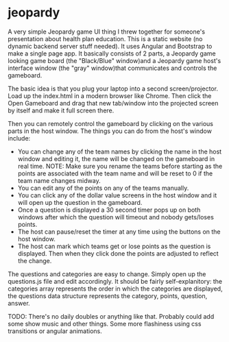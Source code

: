jeopardy
========

A very simple Jeopardy game UI thing I threw together for someone's presentation about health plan education. This is a static website (no dynamic backend server stuff needed). It uses Angular and Bootstrap to make a single page app. It basically consists of 2 parts, a Jeopardy game looking game board (the "Black/Blue" window)and a Jeopardy game host's interface window (the "gray" window)that communicates and controls the gameboard.

The basic idea is that you plug your laptop into a second screen/projector. Load up the index.html in a modern browser like Chrome. Then click the Open Gameboard and drag that new tab/window into the projected screen by itself and make it full screen there.

Then you can remotely control the gameboard by clicking on the various parts in the host window. The things you can do from the host's window include:

* You can change any of the team names by clicking the name in the host window and editing it, the name will be changed on the gameboard in real time. NOTE: Make sure you rename the teams before starting as the points are associated with the team name and will be reset to 0 if the team name changes midway.
* You can edit any of the points on any of the teams manually.
* You can click any of the dollar value screens in the host window and it will open up the question in the gameboard.
* Once a question is displayed a 30 second timer pops up on both windows after which the question will timeout and nobody gets/loses points.
* The host can pause/reset the timer at any time using the buttons on the host window.
* The host can mark which teams get or lose points as the question is displayed. Then when they click done the points are adjusted to reflect the change.

The questions and categories are easy to change. Simply open up the questions.js file and edit accordingly. It should be fairly self-explanitory: the categories array represents the order in which the categories are displayed, the questions data structure represents the category, points, question, answer.

TODO: There's no daily doubles or anything like that. Probably could add some show music and other things. Some more flashiness using css transitions or angular animations.
